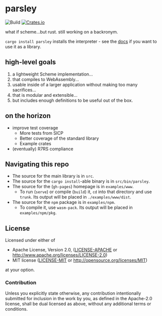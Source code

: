 # parsley

![Build](https://github.com/g-s-k/parsley/workflows/Build/badge.svg)
[![Crates.io](http://meritbadge.herokuapp.com/parsley)](https://crates.io/crates/parsley)

what if scheme...but rust. still working on a backronym.

`cargo install parsley` installs the interpreter - see the
[docs](https://docs.rs/parsley) if you want to use it as a library.

## high-level goals

1. a lightweight Scheme implementation...
2. that compiles to WebAssembly...
3. usable inside of a larger application without making too many sacrifices...
4. that is modular and extensible...
5. but includes enough definitions to be useful out of the box.

## on the horizon

- improve test coverage
  - More tests from SICP
  - Better coverage of the standard library
  - Example crates
- (eventually) R7RS compliance

## Navigating this repo

- The source for the main library is in `src`.
- The source for the `cargo install`-able binary is in `src/bin/parsley`.
- The source for the (`gh-pages`) homepage is in `examples/www`.
  - To run (`serve`) or compile (`build`) it, `cd` into that directory and use
    `trunk`. Its output will be placed in `./examples/www/dist`.
- The source for the `npm` package is in `examples/npm`.
  - To compile it, use `wasm-pack`. Its output will be placed in `examples/npm/pkg`.

## License

Licensed under either of

- Apache License, Version 2.0, ([LICENSE-APACHE](./LICENSE-APACHE) or http://www.apache.org/licenses/LICENSE-2.0)
- MIT license ([LICENSE-MIT](./LICENSE-MIT) or http://opensource.org/licenses/MIT)

at your option.

### Contribution

Unless you explicitly state otherwise, any contribution intentionally submitted for inclusion in the work by you, as defined in the Apache-2.0 license, shall be dual licensed as above, without any additional terms or conditions.
